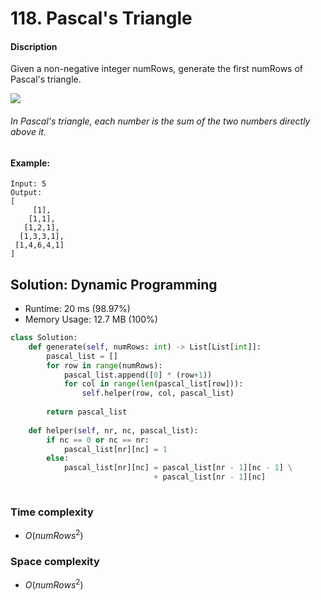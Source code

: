 # 118. Pascal's Triangle

#### Discription

Given a non-negative integer numRows, generate the first numRows of Pascal's triangle.

![](https://upload.wikimedia.org/wikipedia/commons/0/0d/PascalTriangleAnimated2.gif)
###### In Pascal's triangle, each number is the sum of the two numbers directly above it.

#### Example:

```
Input: 5
Output:
[
     [1],
    [1,1],
   [1,2,1],
  [1,3,3,1],
 [1,4,6,4,1]
]
```

## Solution: Dynamic Programming

- Runtime: 20 ms (98.97%)
- Memory Usage: 12.7 MB (100%)

```python
class Solution:
    def generate(self, numRows: int) -> List[List[int]]:
        pascal_list = []
        for row in range(numRows):
            pascal_list.append([0] * (row+1))
            for col in range(len(pascal_list[row])):
                self.helper(row, col, pascal_list)
        
        return pascal_list
            
    def helper(self, nr, nc, pascal_list):
        if nc == 0 or nc == nr:
            pascal_list[nr][nc] = 1
        else:
            pascal_list[nr][nc] = pascal_list[nr - 1][nc - 1] \
                                + pascal_list[nr - 1][nc]
            
```

### Time complexity

- $O(numRows^2)$
 
### Space complexity

- $O(numRows^2)$
